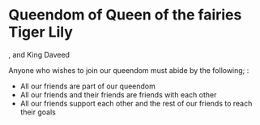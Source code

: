 # Queendom of Queen of the fairies Tiger Lily 
, and King Daveed


Anyone who wishes to join our queendom must abide by the following;
:
* All our friends are part of our queendom
* All our friends and their friends are friends with each other
* All our friends support each other and the rest of our friends to reach their goals 

